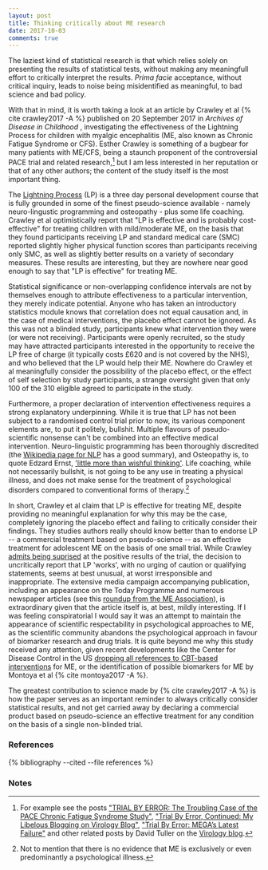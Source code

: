 ```yaml
---
layout: post
title: Thinking critically about ME research
date: 2017-10-03
comments: true
---
```


The laziest kind of statistical research is that which relies solely on presenting the results of statistical tests, without making any meaningfull effort to critically interpret the results. _Prima facie_ acceptance, without critical inquiry, leads to noise being misidentified as meaningful, to bad science and bad policy.

With that in mind, it is worth taking a look at an article by Crawley et al {% cite crawley2017 -A %} published on 20 September 2017 in _Archives of Disease in Childhood_ , investigating the effectiveness of the Lightning Process for children with myalgic encephalitis (ME, also known as Chronic Fatigue Syndrome or CFS). Esther Crawley is something of a bugbear for many patients with ME/CFS, being a staunch proponent of the controversial PACE trial and related research,[^1] but I am less interested in her reputation or that of any other authors; the content of the study itself is the most important thing.

The [Lightning Process](https://lightningprocess.com/) (LP) is a three day personal development course that is fully grounded in some of the finest pseudo-science available - namely neuro-lingustic programming and osteopathy - plus some life coaching. Crawley et al optimistically report that "LP is effective and is probably cost-effective" for treating children with mild/moderate ME, on the basis that they found participants receiving LP and standard medical care (SMC) reported slightly higher physical function scores than participants receiving only SMC, as well as slightly better results on a variety of secondary measures. These results are interesting, but they are nowhere near good enough to say that "LP is effective" for treating ME.

Statistical significance or non-overlapping confidence intervals are not by themselves enough to attribute effectiveness to a particular intervention, they merely indicate potential. Anyone who has taken an introductory statistics module knows that correlation does not equal causation and, in the case of medical interventions, the placebo effect cannot be ignored. As this was not a blinded study, participants knew what intervention they were (or were not receiving). Participants were openly recruited, so the study may have attracted participants interested in the opportunity to receive the LP free of charge (it typically costs £620 and is not covered by the NHS), and who believed that the LP would help their ME. Nowhere do Crawley et al meaningfully consider the possibility of the placebo effect, or the effect of self selection by study participants, a strange oversight given that only 100 of the 310 eligible agreed to participate in the study.

Furthermore, a proper declaration of intervention effectiveness requires a strong explanatory underpinning. While it is true that LP has not been subject to a randomised control trial prior to now, its various component elements are, to put it politely, bullshit. Multiple flavours of pseudo-scientific nonsense can't be combined into an effective medical intervention. Neuro-linguistic programming has been thoroughly discredited (the [Wikipedia page for NLP](https://en.wikipedia.org/wiki/Neuro-linguistic_programming#Scientific_criticism) has a good summary), and Osteopathy is, to quote Edzard Ernst, ['little more than wishful thinking'](http://edzardernst.com/2013/06/osteopathy-based-on-little-more-than-wishful-thinking/). Life coaching, while not necessarily bullshit, is not going to be any use in treating a physical illness, and does not make sense for the treatment of psychological disorders compared to conventional forms of therapy.[^2]

In short, Crawley et al claim that LP is effective for treating ME, despite providing no meaningful explanation for why this may be the case, completely ignoring the placebo effect and failing to critically consider their findings. They studies authors really should know better than to endorse LP -- a commercial treatment based on pseudo-science -- as an effective treatment for adolescent ME on the basis of one small trial. While Crawley [admits being suprised](https://www.theguardian.com/society/2017/sep/20/controversial-lightning-process-helps-children-with-chronic-fatigue-syndrome-me) at the positive results of the trial, the decision to uncritically report that LP 'works', with no urging of caution or qualifying statements, seems at best unusual, at worst irresponsible and inappropriate. The extensive media campaign accompanying publication, including an appearance on the Today Programme and numerous newspaper articles (see this [roundup from the ME Association](http://www.meassociation.org.uk/2017/09/the-smile-trial-is-published-with-science-media-centre-expert-reactions-and-media-coverage-21-september-2017/)), is extraordinary given that the article itself is, at best, mildly interesting. If I was feeling conspiratorial I would say it was an attempt to maintain the appearance of scientific respectability in psychological approaches to ME, as the scientific community abandons the psychological approach in favour of biomarker research and drug trials. It is quite beyond me why this study received any attention, given recent developments like the Center for Disease Control in the US [dropping all references to CBT-based interventions](http://www.virology.ws/2017/07/10/trial-by-error-the-cdc-drops-cbtget/) for ME, or the identification of possible biomarkers for ME by Montoya et al {% cite montoya2017 -A %}.

The greatest contribution to science made by {% cite crawley2017 -A %} is how the paper serves as an important reminder to always critically consider statistical results, and not get carried away by declaring a commercial product based on pseudo-science an effective treatment for any condition on the basis of a single non-blinded trial.

### References

{% bibliography --cited --file references %}

### Notes

[^1]: For example see the posts ["TRIAL BY ERROR: The Troubling Case of the PACE Chronic Fatigue Syndrome Study"](http://www.virology.ws/2015/10/21/trial-by-error-i/), ["Trial By Error, Continued: My Libelous Blogging on Virology Blog"](http://www.virology.ws/2017/05/03/trial-by-error-continued-my-libelous-blogging-on-virology-blog/), ["Trial By Error: MEGA’s Latest Failure"](http://www.virology.ws/2017/09/18/trial-by-error-megas-latest-failure/) and other related posts by David Tuller on the [Virology blog](http://www.virology.ws).




[^2]: Not to mention that there is no evidence that ME is exclusively or even predominantly a psychological illness.
